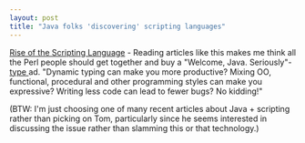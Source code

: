 ```yaml
---
layout: post
title: "Java folks 'discovering' scripting languages"
---
```




<a href="http://www.mcqueeney.com/roller/page/tom/20050319">Rise of the Scripting Language</a> - Reading articles like this makes me think all the Perl people should get together and buy a "Welcome, Java. Seriously"-<a href="http://www.macobserver.com/columns/thisweek/2004/20040831.shtml">type </a> ad. "Dynamic typing can make you more productive? Mixing OO, functional, procedural and other programming styles can make you expressive? Writing less code can lead to fewer bugs? No kidding!"

<p>(BTW: I'm just choosing one of many recent articles about Java + scripting rather than picking on Tom, particularly since he seems interested in discussing the issue rather than slamming this or that technology.)</p>


